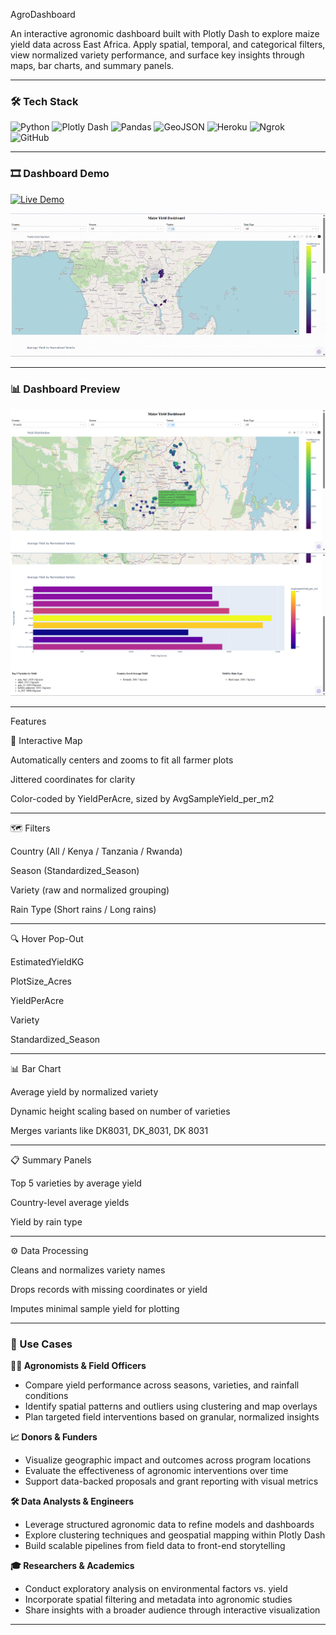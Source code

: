 AgroDashboard

An interactive agronomic dashboard built with Plotly Dash to explore maize yield data across East Africa. Apply spatial, temporal, and categorical filters, view normalized variety performance, and surface key insights through maps, bar charts, and summary panels.

---

### 🛠️ Tech Stack

![Python](https://img.shields.io/badge/Python-3.10-blue?logo=python)
![Plotly Dash](https://img.shields.io/badge/Plotly-Dash-0175C2?logo=plotly)
![Pandas](https://img.shields.io/badge/Pandas-Data%20Wrangling-150458?logo=pandas)
![GeoJSON](https://img.shields.io/badge/GeoJSON-Spatial%20Data-8E8E8E?logo=geojson)
![Heroku](https://img.shields.io/badge/Heroku-Deployment-430098?logo=heroku)
![Ngrok](https://img.shields.io/badge/Ngrok-Demo%20Link-1F1F1F?logo=ngrok)
![GitHub](https://img.shields.io/badge/GitHub-Version%20Control-181717?logo=github)

---

### 🎞️ Dashboard Demo
[![Live Demo](https://img.shields.io/badge/Live_Demo-ngrok-blue?logo=plotly)](https://f6f663660096.ngrok-free.app/)

![AgroDashboard Demo](dashboard_demo.gif)

---

### 📊 Dashboard Preview
![Dashboard Preview](dashboard_preview1.png)
![Dashboard Preview](dashboard_preview2.png)

---

Features

📍 Interactive Map



Automatically centers and zooms to fit all farmer plots



Jittered coordinates for clarity



Color-coded by YieldPerAcre, sized by AvgSampleYield\_per\_m2

---

🗺️ Filters



Country (All / Kenya / Tanzania / Rwanda)



Season (Standardized\_Season)



Variety (raw and normalized grouping)



Rain Type (Short rains / Long rains)

---

🔍 Hover Pop-Out



EstimatedYieldKG



PlotSize\_Acres



YieldPerAcre



Variety



Standardized\_Season

---

📊 Bar Chart



Average yield by normalized variety



Dynamic height scaling based on number of varieties



Merges variants like DK8031, DK\_8031, DK 8031

---

📋 Summary Panels


Top 5 varieties by average yield


Country-level average yields


Yield by rain type

---

⚙️ Data Processing

Cleans and normalizes variety names

Drops records with missing coordinates or yield

Imputes minimal sample yield for plotting


---

### 🎯 Use Cases

**👩‍🌾 Agronomists & Field Officers**
- Compare yield performance across seasons, varieties, and rainfall conditions
- Identify spatial patterns and outliers using clustering and map overlays
- Plan targeted field interventions based on granular, normalized insights

**📈 Donors & Funders**
- Visualize geographic impact and outcomes across program locations
- Evaluate the effectiveness of agronomic interventions over time
- Support data-backed proposals and grant reporting with visual metrics

**🛠️ Data Analysts & Engineers**
- Leverage structured agronomic data to refine models and dashboards
- Explore clustering techniques and geospatial mapping within Plotly Dash
- Build scalable pipelines from field data to front-end storytelling

**🎓 Researchers & Academics**
- Conduct exploratory analysis on environmental factors vs. yield
- Incorporate spatial filtering and metadata into agronomic studies
- Share insights with a broader audience through interactive visualization

---
